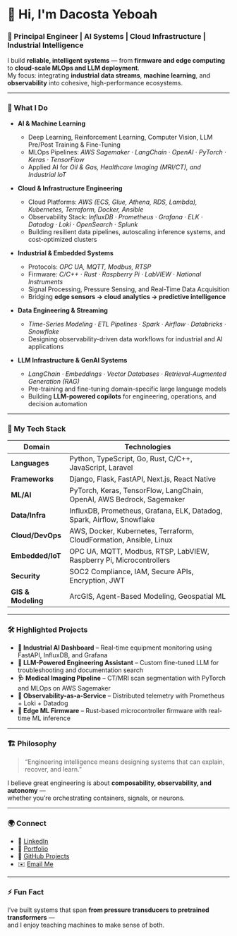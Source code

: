 # 👋 Hi, I'm Dacosta Yeboah  

### 🚀 Principal Engineer | AI Systems | Cloud Infrastructure | Industrial Intelligence

I build **reliable, intelligent systems** — from **firmware and edge computing** to **cloud-scale MLOps and LLM deployment**.  
My focus: integrating **industrial data streams**, **machine learning**, and **observability** into cohesive, high-performance ecosystems.

---

### 🧠 What I Do

- **AI & Machine Learning**
  - Deep Learning, Reinforcement Learning, Computer Vision, LLM Pre/Post Training & Fine-Tuning  
  - MLOps Pipelines: *AWS Sagemaker · LangChain · OpenAI · PyTorch · Keras · TensorFlow*  
  - Applied AI for *Oil & Gas, Healthcare Imaging (MRI/CT), and Industrial IoT*

- **Cloud & Infrastructure Engineering**
  - Cloud Platforms: *AWS (ECS, Glue, Athena, RDS, Lambda), Kubernetes, Terraform, Docker, Ansible*  
  - Observability Stack: *InfluxDB · Prometheus · Grafana · ELK · Datadog · Loki · OpenSearch · Splunk*  
  - Building resilient data pipelines, autoscaling inference systems, and cost-optimized clusters

- **Industrial & Embedded Systems**
  - Protocols: *OPC UA, MQTT, Modbus, RTSP*  
  - Firmware: *C/C++ · Rust · Raspberry Pi · LabVIEW · National Instruments*  
  - Signal Processing, Pressure Sensing, and Real-Time Data Acquisition  
  - Bridging **edge sensors → cloud analytics → predictive intelligence**

- **Data Engineering & Streaming**
  - *Time-Series Modeling · ETL Pipelines · Spark · Airflow · Databricks · Snowflake*  
  - Designing observability-driven data workflows for industrial and AI applications

- **LLM Infrastructure & GenAI Systems**
  - *LangChain · Embeddings · Vector Databases · Retrieval-Augmented Generation (RAG)*  
  - Pre-training and fine-tuning domain-specific large language models  
  - Building **LLM-powered copilots** for engineering, operations, and decision automation

---

### 🧩 My Tech Stack

| Domain | Technologies |
|--------|---------------|
| **Languages** | Python, TypeScript, Go, Rust, C/C++, JavaScript, Laravel |
| **Frameworks** | Django, Flask, FastAPI, Next.js, React Native |
| **ML/AI** | PyTorch, Keras, TensorFlow, LangChain, OpenAI, AWS Bedrock, Sagemaker |
| **Data/Infra** | InfluxDB, Prometheus, Grafana, ELK, Datadog, Spark, Airflow, Snowflake |
| **Cloud/DevOps** | AWS, Docker, Kubernetes, Terraform, CloudFormation, Ansible, Linux |
| **Embedded/IoT** | OPC UA, MQTT, Modbus, RTSP, LabVIEW, Raspberry Pi, Microcontrollers |
| **Security** | SOC2 Compliance, IAM, Secure APIs, Encryption, JWT |
| **GIS & Modeling** | ArcGIS, Agent-Based Modeling, Geospatial ML |

---

### 🛠️ Highlighted Projects

- **🧭 Industrial AI Dashboard** – Real-time equipment monitoring using FastAPI, InfluxDB, and Grafana  
- **🤖 LLM-Powered Engineering Assistant** – Custom fine-tuned LLM for troubleshooting and documentation search  
- **🩺 Medical Imaging Pipeline** – CT/MRI scan segmentation with PyTorch and MLOps on AWS Sagemaker  
- **📡 Observability-as-a-Service** – Distributed telemetry with Prometheus + Loki + Datadog  
- **🔌 Edge ML Firmware** – Rust-based microcontroller firmware with real-time ML inference  

---

### 🏗️ Philosophy

> “Engineering intelligence means designing systems that can explain, recover, and learn.”

I believe great engineering is about **composability, observability, and autonomy** —  
whether you’re orchestrating containers, signals, or neurons.

---

### 🌍 Connect

- 💼 [LinkedIn](https://www.linkedin.com/in/yourprofile)  
- 🧠 [Portfolio](https://yourportfolio.com)  
- 🐙 [GitHub Projects](https://github.com/yourusername?tab=repositories)  
- ✉️ [Email Me](mailto:your.email@example.com)

---

### ⚡ Fun Fact
I’ve built systems that span **from pressure transducers to pretrained transformers** —  
and I enjoy teaching machines to make sense of both.
